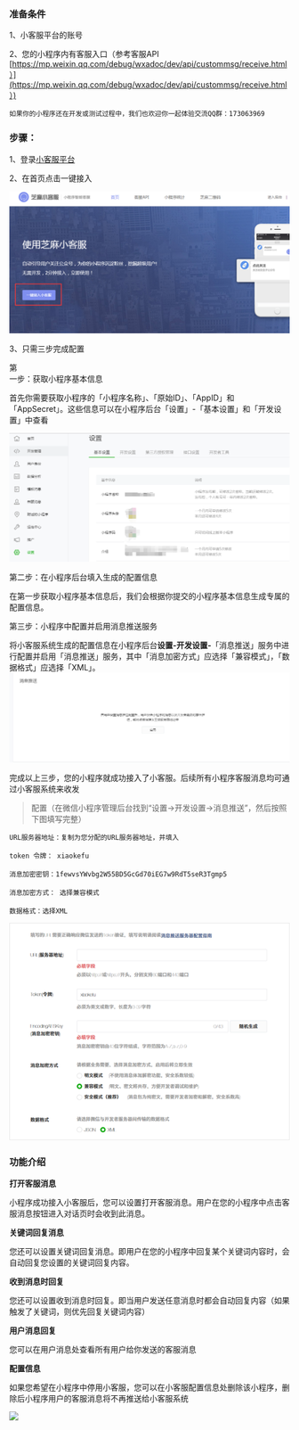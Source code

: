 ### 准备条件

1、小客服平台的账号

2、您的小程序内有客服入口（参考客服API [https://mp.weixin.qq.com/debug/wxadoc/dev/api/custommsg/receive.html）](https://mp.weixin.qq.com/debug/wxadoc/dev/api/custommsg/receive.html）)

```
如果你的小程序还在开发或测试过程中，我们也欢迎你一起体验交流QQ群：173063969
```

### **步骤：**

1、登录[小客服平台](http://xiaokefu.hotapp.cn)

2、在首页点击一键接入

![](/assets/QQ截图20180223120438.png)

3、只需三步完成配置

第  
一步：获取小程序基本信息

首先你需要获取小程序的「小程序名称」、「原始ID」、「AppID」和「AppSecret」。这些信息可以在小程序后台「设置」-「基本设置」和「开发设置」中查看

![](/assets/QQ截图20180223120544.png)

第二步：在小程序后台填入生成的配置信息

在第一步获取小程序基本信息后，我们会根据你提交的小程序基本信息生成专属的配置信息。







第三步：小程序中配置并启用消息推送服务

将小客服系统生成的配置信息在小程序后台**设置-开发设置-**「消息推送」服务中进行配置并启用「消息推送」服务，其中「消息加密方式」应选择「兼容模式」，「数据格式」应选择「XML」。![](/assets/QQ截图20180223133035.png)



完成以上三步，您的小程序就成功接入了小客服。后续所有小程序客服消息均可通过小客服系统来收发

> 配置（在微信小程序管理后台找到“设置-&gt;开发设置-&gt;消息推送”，然后按照下图填写完整）

```
URL服务器地址：复制为您分配的URL服务器地址，并填入

token 令牌： xiaokefu

消息加密密钥：1fewvsYWvbg2W55BD5GcGd70iEG7w9RdT5seR3Tgmp5

消息加密方式： 选择兼容模式

数据格式：选择XML
```

![](/assets/QQ图片20180109184729.png)

### 功能介绍

**打开客服消息**

小程序成功接入小客服后，您可以设置打开客服消息。用户在您的小程序中点击客服消息按钮进入对话页时会收到此消息。

**关键词回复消息**

您还可以设置关键词回复消息。即用户在您的小程序中回复某个关键词内容时，会自动回复您设置的关键词回复内容。

**收到消息时回复**

您还可以设置收到消息时回复。即当用户发送任意消息时都会自动回复内容（如果触发了关键词，则优先回复关键词内容）

**用户消息回复**

您可以在用户消息处查看所有用户给你发送的客服消息

**配置信息**

如果您希望在小程序中停用小客服，您可以在小客服配置信息处删除该小程序，删除后小程序用户的客服消息将不再推送给小客服系统

![](file:///C:/Users/admin/AppData/Local/Temp/msohtmlclip1/01/clip_image014.jpg)

